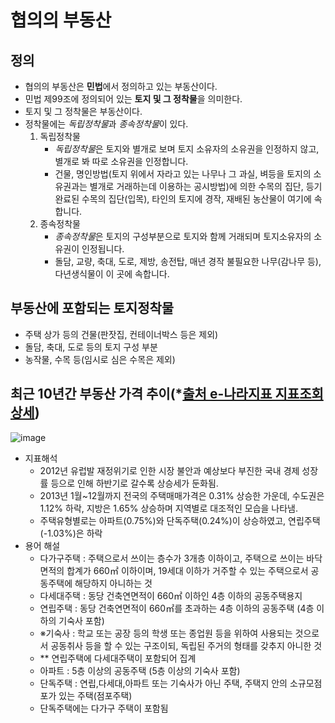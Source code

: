 # 협의의 부동산
## 정의
  - 협의의 부동산은 **민법**에서 정의하고 있는 부동산이다.
  - 민법 제99조에 정의되어 있는 **토지 및 그 정착물**을 의미한다.
  - 토지 및 그 정착물은 부동산이다.
  - 정착물에는 *독립정착물*과 *종속정착물*이 있다.
      1. 독립정착물   
          - *독립정착물*은 토지와 별개로 보며 토지 소유자의 소유권을 인정하지 않고, 별개로 봐 따로 소유권을 인정합니다.      
          - 건물, 명인방법(토지 위에서 자라고 있는 나무나 그 과실, 벼등을 토지의 소유권과는 별개로 거래하는데 이용하는 공시방법)에 의한 수목의 집단, 등기완료된 수목의 집단(입목), 타인의 토지에 경작, 재배된 농산물이 여기에 속합니다.   
      2. 종속정착물     
          - *종속정착물*은 토지의 구성부분으로 토지와 함께 거래되며 토지소유자의 소유권이 인정됩니다.
          - 돌담, 교량, 축대, 도로, 제방, 송전탑, 매년 경작 불필요한 나무(감나무 등), 다년생식물이 이 곳에 속합니다.
    
## 부동산에 포함되는 토지정착물
  - 주택 상가 등의 건물(판잣집, 컨테이너박스 등은 제외)
  - 돌담, 축대, 도로 등의 토지 구성 부분
  - 농작물, 수목 등(임시로 심은 수목은 제외)

## 최근 10년간 부동산 가격 추이(*[출처 e-나라지표 지표조회상세](https://www.index.go.kr/potal/main/EachDtlPageDetail.do?idx_cd=1240))
  ![image](https://user-images.githubusercontent.com/44486924/182868504-329b5938-56dc-4e5b-9b74-b1e7dd3b7158.png)
  
  - 지표해석
    - 2012년 유럽발 재정위기로 인한 시장 불안과 예상보다 부진한 국내 경제 성장률 등으로 인해 하반기로 갈수록 상승세가 둔화됨.
    - 2013년 1월~12월까지 전국의 주택매매가격은 0.31% 상승한 가운데, 수도권은 1.12% 하락, 지방은 1.65% 상승하며 지역별로 대조적인 모습을 나타냄.
    - 주택유형별로는 아파트(0.75%)와 단독주택(0.24%)이 상승하였고, 연립주택(-1.03%)은 하락
  - 용어 해설
    - 다가구주택 : 주택으로서 쓰이는 층수가 3개층 이하이고, 주택으로 쓰이는 바닥면적의 합계가 660㎡ 이하이며, 19세대 이하가 거주할 수 있는 주택으로서 공동주택에 해당하지 아니하는 것
    - 다세대주택 : 동당 건축연면적이 660㎡ 이하인 4층 이하의 공동주택용지
    - 연립주택 : 동당 건축연면적이 660㎡를 초과하는 4층 이하의 공동주택 (4층 이하의 기숙사 포함) 
    - ※기숙사 : 학교 또는 공장 등의 학생 또는 종업원 등을 위하여 사용되는 것으로서 공동취사 등을 할 수 있는 구조이되, 독립된 주거의 형태를 갖추지 아니한 것 
    - ** 연립주택에 다세대주택이 포함되어 집계
    - 아파트 : 5층 이상의 공동주택 (5층 이상의 기숙사 포함)
    - 단독주택 : 연립,다세대,아파트 또는 기숙사가 아닌 주택, 주택지 안의 소규모점포가 있는 주택(점포주택)
    * 단독주택에는 다가구 주택이 포함됨
